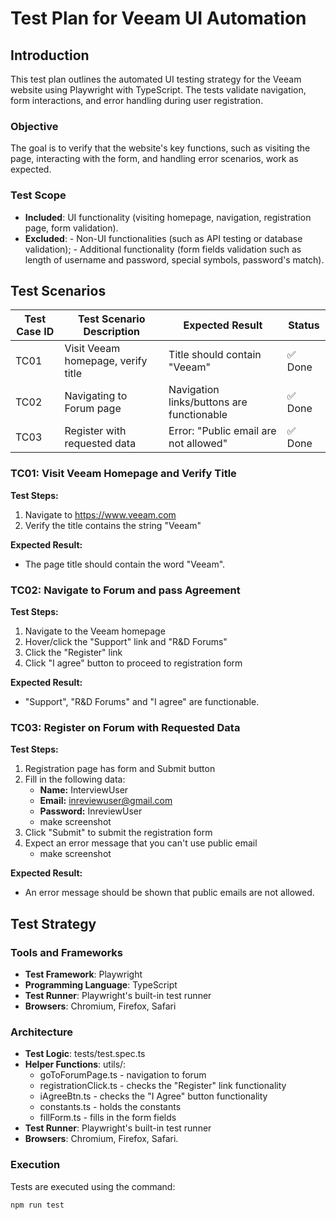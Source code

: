 # Test Plan for Veeam UI Automation

## Introduction

This test plan outlines the automated UI testing strategy for the Veeam website using Playwright with TypeScript. The tests validate navigation, form interactions, and error handling during user registration.

### Objective

The goal is to verify that the website's key functions, such as visiting the page, interacting with the form, and handling error scenarios, work as expected.

### Test Scope

- **Included**: UI functionality (visiting homepage, navigation, registration page, form validation).
- **Excluded**: - Non-UI functionalities (such as API testing or database validation); - Additional functionality (form fields validation such as length of username and password, special symbols, password's match).

## Test Scenarios

| Test Case ID | Test Scenario Description          | Expected Result                           | Status  |
| ------------ | ---------------------------------- | ----------------------------------------- | ------- |
| TC01         | Visit Veeam homepage, verify title | Title should contain "Veeam"              | ✅ Done |
| TC02         | Navigating to Forum page           | Navigation links/buttons are functionable | ✅ Done |
| TC03         | Register with requested data       | Error: "Public email are not allowed"     | ✅ Done |

### TC01: Visit Veeam Homepage and Verify Title

**Test Steps:**

1. Navigate to https://www.veeam.com
2. Verify the title contains the string "Veeam"

**Expected Result:**

- The page title should contain the word "Veeam".

### TC02: Navigate to Forum and pass Agreement

**Test Steps:**

1. Navigate to the Veeam homepage
2. Hover/click the "Support" link and "R&D Forums"
3. Click the "Register" link
4. Click "I agree" button to proceed to registration form

**Expected Result:**

- "Support", "R&D Forums" and "I agree" are functionable.

### TC03: Register on Forum with Requested Data

**Test Steps:**

1. Registration page has form and Submit button
2. Fill in the following data:
   - **Name:** InterviewUser
   - **Email:** inreviewuser@gmail.com
   - **Password:** InreviewUser
   - make screenshot
3. Click "Submit" to submit the registration form
4. Expect an error message that you can't use public email
   - make screenshot

**Expected Result:**

- An error message should be shown that public emails are not allowed.

## Test Strategy

### Tools and Frameworks

- **Test Framework**: Playwright
- **Programming Language**: TypeScript
- **Test Runner**: Playwright's built-in test runner
- **Browsers**: Chromium, Firefox, Safari

### Architecture

- **Test Logic**: tests/test.spec.ts
- **Helper Functions**: utils/:
  - goToForumPage.ts - navigation to forum
  - registrationClick.ts - checks the "Register" link functionality
  - iAgreeBtn.ts - checks the "I Agree" button functionality
  - constants.ts - holds the constants
  - fillForm.ts - fills in the form fields
- **Test Runner**: Playwright's built-in test runner
- **Browsers**: Chromium, Firefox, Safari.

### Execution

Tests are executed using the command:

```bash
npm run test
```
